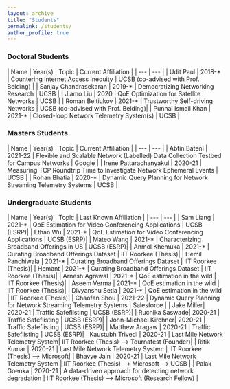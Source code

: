 ```yaml
---
layout: archive
title: "Students"
permalink: /students/
author_profile: true
---
```


<!-- <img style="float: center; padding: 10px 10px 10px 10px;" src="http://hannah-rae.github.io/images/group_zoom.jpg" width=500> -->

### Doctoral Students

| Name | Year(s) | Topic | Current Affiliation |
| --- | --- |
| Udit Paul | 2018-* | Countering Internet Access Inequity | UCSB (co-advised with Prof. Belding) |
| Sanjay Chandrasekaran | 2019-* | Democratizing Networking Research | UCSB |
| Jiamo Liu | 2020 | QoE Optimization for Satellite Networks | UCSB |
| Roman Beltiukov | 2021-* | Trustworthy Self-driving Networks | UCSB (co-advised with Prof. Belding)|
| Punnal Ismail Khan | 2021-* | Closed-loop Network Telemetry System(s) | UCSB |

### Masters Students

| Name | Year(s) | Topic | Current Affiliation |
| --- | --- |
| Abtin Bateni | 2021-22 | Flexible and Scalable Network (Labelled) Data Collection Testbed for Campus Networks | Google |
| Irene Pattarachanyakul | 2020-21 | Measuring TCP Roundtrip Time to Investigate Network Ephemeral Events | UCSB |
| Rohan Bhatia | 2020-* | Dynamic Query Planning for Network Streaming Telemetry Systems | UCSB |



### Undergraduate Students

| Name | Year(s) | Topic | Last Known Affiliation |
| --- | --- |
| Sam Liang | 2021-* | QoE Estimation for Video Conferencing Applications | UCSB (ESRP)|
| Ethan Wu | 2021-* | QoE Estimation for Video Conferencing Applications | UCSB (ESRP)|
| Mateo Wang | 2021-* | Characterizing Broadband Offerings in US | UCSB (ESRP)|
| Anmol Khemuka | 2021-* | Curating Broadband Offerings Dataset | IIT Roorkee (Thesis)|
| Hemil Panchiwala | 2021-* | Curating Broadband Offerings Dataset | IIT Roorkee (Thesis)|
| Hemant | 2021-* | Curating Broadband Offerings Dataset | IIT Roorkee (Thesis)|
| Arnesh Agrawal | 2021-* | QoE estimation in the wild | IIT Roorkee (Thesis)|
| Aseem Verma | 2021-* | QoE estimation in the wild | IIT Roorkee (Thesis)|
| Divyanshu Setia | 2021-* | QoE estimation in the wild | IIT Roorkee (Thesis)|
| Chaofan Shou | 2021-22 | Dynamic Query Planning for Network Streaming Telemetry Systems | Salesforce |
| Jake Miller| 2020-21 | Traffic Safeflisting | UCSB (ESRP)|
| Ruchika Saswade| 2020-21 | Traffic Safeflisting | UCSB (ESRP)|
| John-Michael Kirchner| 2020-21 | Traffic Safeflisting | UCSB (ESRP)|
| Matthew Aragaw | 2020-21 | Traffic Safeflisting | UCSB (ESRP)|
| Kaustubh Trivedi | 2020-21 | Last Mile Network Telemetry System| IIT Roorkee (Thesis) --> Tournafest (Founder)|
| Ritik Kumar | 2020-21 | Last Mile Network Telemetry System | IIT Roorkee (Thesis) --> Microsoft|
| Bhavye Jain | 2020-21 | Last Mile Network Telemetry System | IIT Roorkee (Thesis) --> Microsoft --> UCSB |
| Palak Goenka | 2020-21 | A data-driven approach for detecting network degradation |  IIT Roorkee (Thesis) --> Microsoft (Research Fellow) |


<!-- ### High School Students

| Name | Year\* | Topic | Last Known Affiliation |
| --- | --- |
| Dhruv Pai | 2022 | In-season crop type mapping, WASDE report explorer tool | Montgomery Blair High School |
| Vinay Raman | 2022 | DORA pipeline for outlier detection, ground annotations with noisy labels | Montgomery Blair High School |
| Saketh Sundar | 2022 | Field boundary delineation in satellite images | River Hill High School |

<sub><sup>\* Latest year working with me</sup></sub> -->

<!-- ### Other research advising

| Name | Year\* | Topic | Last Known Affiliation |
| --- | --- |
| NDspace team | 2022 | Depth estimation for Street2Sat using structure from motion (Deloitte Gravity Challenge) | n/a |
| Robert Huppertz | 2021 | Burned area mapping near refugee settlements | Orbio |

<sub><sup>\* Latest year working with me</sup></sub> -->
